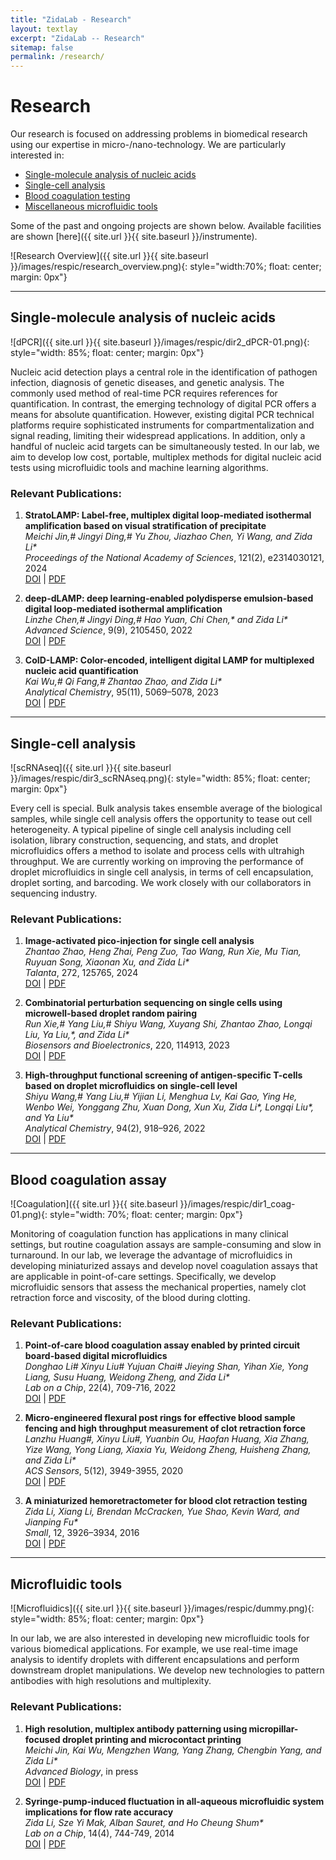 ```yaml
---
title: "ZidaLab - Research"
layout: textlay
excerpt: "ZidaLab -- Research"
sitemap: false
permalink: /research/
---
```


# Research

Our research is focused on addressing problems in biomedical research using our expertise in micro-/nano-technology. We are particularly interested in:

- [Single-molecule analysis of nucleic acids](#ddpcr)
- [Single-cell analysis](#single-cell)
- [Blood coagulation testing](#biochip)
- [Miscellaneous microfluidic tools](#microfluidics)

Some of the past and ongoing projects are shown below. Available facilities are shown [here]({{ site.url }}{{ site.baseurl }}/instrumente).

![Research Overview]({{ site.url }}{{ site.baseurl }}/images/respic/research_overview.png){: style="width:70%; float: center; margin: 0px"}

---

## <a id="ddpcr"></a>Single-molecule analysis of nucleic acids

![dPCR]({{ site.url }}{{ site.baseurl }}/images/respic/dir2_dPCR-01.png){: style="width: 85%; float: center; margin: 0px"}

Nucleic acid detection plays a central role in the identification of pathogen infection, diagnosis of genetic diseases, and genetic analysis. The commonly used method of real-time PCR requires references for quantification. In contrast, the emerging technology of digital PCR offers a means for absolute quantification. However, existing digital PCR technical platforms require sophisticated instruments for compartmentalization and signal reading, limiting their widespread applications. In addition, only a handful of nucleic acid targets can be simultaneously tested. In our lab, we aim to develop low cost, portable, multiplex methods for digital nucleic acid tests using microfluidic tools and machine learning algorithms.

### Relevant Publications:

1. **StratoLAMP: Label-free, multiplex digital loop-mediated isothermal amplification based on visual stratification of precipitate**  
   *Meichi Jin,# Jingyi Ding,# Yu Zhou, Jiazhao Chen, Yi Wang, and Zida Li\**  
   *Proceedings of the National Academy of Sciences*, 121(2), e2314030121, 2024  
   [DOI](https://doi.org/10.1073/pnas.2314030121) | [PDF](docs/)

2. **deep-dLAMP: deep learning-enabled polydisperse emulsion-based digital loop-mediated isothermal amplification**  
   *Linzhe Chen,# Jingyi Ding,# Hao Yuan, Chi Chen,\* and Zida Li\**  
   *Advanced Science*, 9(9), 2105450, 2022  
   [DOI](https://doi.org/10.1002/advs.202105450) | [PDF](docs/)

3. **CoID-LAMP: Color-encoded, intelligent digital LAMP for multiplexed nucleic acid quantification**  
   *Kai Wu,# Qi Fang,# Zhantao Zhao, and Zida Li\**  
   *Analytical Chemistry*, 95(11), 5069–5078, 2023  
   [DOI](https://doi.org/10.1021/acs.analchem.2c05665) | [PDF](docs/)

---

## <a id="single-cell"></a>Single-cell analysis

![scRNAseq]({{ site.url }}{{ site.baseurl }}/images/respic/dir3_scRNAseq.png){: style="width: 85%; float: center; margin: 0px"}

Every cell is special. Bulk analysis takes ensemble average of the biological samples, while single cell analysis offers the opportunity to tease out cell heterogeneity. A typical pipeline of single cell analysis including cell isolation, library construction, sequencing, and stats, and droplet microfluidics offers a method to isolate and process cells with ultrahigh throughput. We are currently working on improving the performance of droplet microfluidics in single cell analysis, in terms of cell encapsulation, droplet sorting, and barcoding. We work closely with our collaborators in sequencing industry.

### Relevant Publications:

1. **Image-activated pico-injection for single cell analysis**  
   *Zhantao Zhao, Heng Zhai, Peng Zuo, Tao Wang, Run Xie, Mu Tian, Ruyuan Song, Xiaonan Xu, and Zida Li\**  
   *Talanta*, 272, 125765, 2024  
   [DOI](https://doi.org/10.1016/j.talanta.2024.125765) | [PDF](docs/)

2. **Combinatorial perturbation sequencing on single cells using microwell-based droplet random pairing**  
   *Run Xie,# Yang Liu,# Shiyu Wang, Xuyang Shi, Zhantao Zhao, Longqi Liu, Ya Liu,\*, and Zida Li\**  
   *Biosensors and Bioelectronics*, 220, 114913, 2023  
   [DOI](https://doi.org/10.1016/j.bios.2022.114913) | [PDF](docs/)

3. **High-throughput functional screening of antigen-specific T-cells based on droplet microfluidics on single-cell level**  
   *Shiyu Wang,# Yang Liu,# Yijian Li, Menghua Lv, Kai Gao, Ying He, Wenbo Wei, Yonggang Zhu, Xuan Dong, Xun Xu, Zida Li\*, Longqi Liu\*, and Ya Liu\**  
   *Analytical Chemistry*, 94(2), 918–926, 2022  
   [DOI](https://doi.org/10.1021/acs.analchem.1c03678) | [PDF](docs/)

---

## <a id="biochip"></a>Blood coagulation assay

![Coagulation]({{ site.url }}{{ site.baseurl }}/images/respic/dir1_coag-01.png){: style="width: 70%; float: center; margin: 0px"}

Monitoring of coagulation function has applications in many clinical settings, but routine coagulation assays are sample-consuming and slow in turnaround. In our lab, we leverage the advantage of microfluidics in developing miniaturized assays and develop novel coagulation assays that are applicable in point-of-care settings. Specifically, we develop microfluidic sensors that assess the mechanical properties, namely clot retraction force and viscosity, of the blood during clotting.

### Relevant Publications:

1. **Point-of-care blood coagulation assay enabled by printed circuit board-based digital microfluidics**  
   *Donghao Li# Xinyu Liu# Yujuan Chai# Jieying Shan, Yihan Xie, Yong Liang, Susu Huang, Weidong Zheng, and Zida Li\**  
   *Lab on a Chip*, 22(4), 709-716, 2022  
   [DOI](https://doi.org/10.1039/D1LC00981H) | [PDF](docs/)

2. **Micro-engineered flexural post rings for effective blood sample fencing and high throughput measurement of clot retraction force**  
   *Lanzhu Huang#, Xinyu Liu#, Yuanbin Ou, Haofan Huang, Xia Zhang, Yize Wang, Yong Liang, Xiaxia Yu, Weidong Zheng, Huisheng Zhang, and Zida Li\**  
   *ACS Sensors*, 5(12), 3949-3955, 2020  
   [DOI](https://doi.org/10.1021/acssensors.0c01596) | [PDF](docs/2020_ACSSensors_Huang.pdf)

3. **A miniaturized hemoretractometer for blood clot retraction testing**  
   *Zida Li, Xiang Li, Brendan McCracken, Yue Shao, Kevin Ward, and Jianping Fu\**  
   *Small*, 12, 3926–3934, 2016  
   [DOI](https://doi.org/10.1002/smll.201600274) | [PDF](docs/2016_Small_Li.pdf)

---

## <a id="microfluidics"></a>Microfluidic tools

![Microfluidics]({{ site.url }}{{ site.baseurl }}/images/respic/dummy.png){: style="width: 85%; float: center; margin: 0px"}

In our lab, we are also interested in developing new microfluidic tools for various biomedical applications. For example, we use real-time image analysis to identify droplets with different encapsulations and perform downstream droplet manipulations. We develop new technologies to pattern antibodies with high resolutions and multiplexity.

### Relevant Publications:

1. **High resolution, multiplex antibody patterning using micropillar-focused droplet printing and microcontact printing**  
   *Meichi Jin, Kai Wu, Mengzhen Wang, Yang Zhang, Chengbin Yang, and Zida Li\**  
   *Advanced Biology*, in press  
   [DOI](https://doi.org/10.1002/adbi.202300111) | [PDF](docs/)

2. **Syringe-pump-induced fluctuation in all-aqueous microfluidic system implications for flow rate accuracy**  
   *Zida Li, Sze Yi Mak, Alban Sauret, and Ho Cheung Shum\**  
   *Lab on a Chip*, 14(4), 744-749, 2014  
   [DOI](https://doi.org/10.1039/c3lc51176f) | [PDF](docs/2014_LabChip_Li.pdf)
